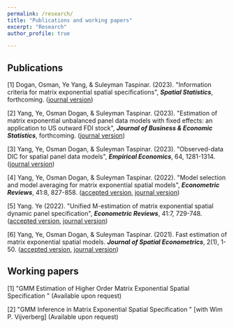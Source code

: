 ```yaml
---
permalink: /research/
title: "Publications and working papers"
excerpt: "Research"
author_profile: true

---
```

## Publications
[1] Dogan, Osman, Ye Yang,  & Suleyman Taspinar. (2023). "Information criteria for matrix exponential spatial specifications", _**Spatial Statistics**_, forthcoming.  ([journal version](https://doi.org/10.1016/j.spasta.2023.100776))

[2] Yang, Ye, Osman Dogan,  & Suleyman Taspinar. (2023). "Estimation of matrix exponential unbalanced panel data models with fixed effects: an application to US outward FDI stock", _**Journal of Business & Economic Statistics**_, forthcoming. ([journal version](https://doi.org/10.1080/07350015.2023.2200486))

[3] Yang, Ye, Osman Dogan,  & Suleyman Taspinar. (2023). "Observed-data DIC for spatial panel data models", _**Empirical Economics**_, 64, 1281-1314.  ([journal version](https://link.springer.com/article/10.1007/s00181-022-02286-6)) 

[4] Yang, Ye, Osman Dogan,  & Suleyman Taspinar. (2022). "Model selection and model averaging for matrix exponential spatial models", **_Econometric Reviews_**, 41:8, 827-858. ([accepted version](http://yeyang1.github.io/files/ch4_MS_version_on_website.pdf), [journal version](https://www.tandfonline.com/doi/full/10.1080/07474938.2022.2047507))

[5] Yang. Ye (2022). "Unified M-estimation of matrix exponential spatial dynamic panel specification", **_Econometric Reviews_**, 41:7, 729-748. ([accepted version](http://yeyang1.github.io/files/ch_3_MESDPS_version_on_website.pdf), [journal version](https://www.tandfonline.com/doi/full/10.1080/07474938.2022.2039494))

[6] Yang, Ye, Osman Dogan,  & Suleyman Taspinar. (2021). Fast estimation of matrix exponential spatial models. **_Journal of Spatial Econometrics_**, 2(1), 1-50. ([accepted version](http://yeyang1.github.io/files/paper1.pdf), [journal version]( https://link.springer.com/article/10.1007/s43071-021-00015-2))

## Working papers

[1] "GMM Estimation of Higher Order Matrix Exponential Spatial Specification " (Available upon request)	

[2] "GMM Inference in Matrix Exponential Spatial Specification " [with Wim P. Vijverberg] (Available upon request)


